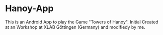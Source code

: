 # Hanoy-App
This is an Android App to play the Game "Towers of Hanoy". Initial Created at an Workshop at XLAB Göttingen (Germany) and modifiedy by me.
